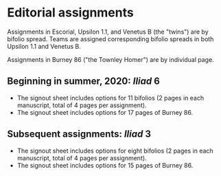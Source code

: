# Editorial assignments

Assignments in Escorial, Upsilon 1.1, and Venetus B (the "twins") are by bifolio spread.  Teams are assigned corresponding bifolio spreads in both Upsilon 1.1 and Venetus B.  

Assignments in Burney 86 ("the Townley Homer") are by individual page.  


## Beginning in summer, 2020:   *Iliad* 6


- The signout sheet includes options for 11 bifolios (2 pages in each manuscript, total of 4 pages per assignment).
- The signout sheet includes options for 17 pages of Burney 86.



## Subsequent assignments:  *Iliad* 3


- The signout sheet includes options for eight bifolios (2 pages in each manuscript, total of 4 pages per assignment).
- The signout sheet includes options for 15 pages of Burney 86.
